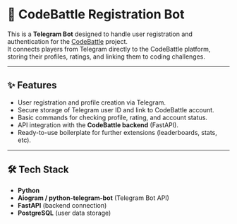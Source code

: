 # 🤖 CodeBattle Registration Bot

This is a **Telegram Bot** designed to handle user registration and authentication for the [CodeBattle](https://github.com/cikolllooid/CodeBattle) project.  
It connects players from Telegram directly to the CodeBattle platform, storing their profiles, ratings, and linking them to coding challenges.

---

## ✨ Features
- User registration and profile creation via Telegram.  
- Secure storage of Telegram user ID and link to CodeBattle account.  
- Basic commands for checking profile, rating, and account status.  
- API integration with the **CodeBattle backend** (FastAPI).  
- Ready-to-use boilerplate for further extensions (leaderboards, stats, etc).  

---

## 🛠️ Tech Stack
- **Python**  
- **Aiogram / python-telegram-bot** (Telegram Bot API)  
- **FastAPI** (backend connection)  
- **PostgreSQL** (user data storage)  
